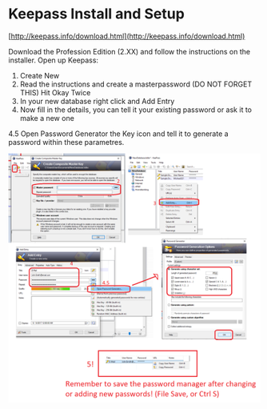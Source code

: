 # Keepass Install and Setup

[http://keepass.info/download.html](http://keepass.info/download.html)

Download the Profession Edition \(2.XX\) and follow the instructions on the installer. Open up Keepass:

1. Create New
2. Read the instructions and create a masterpassword \(DO NOT FORGET THIS\) Hit Okay Twice
3. In your new database right click and Add Entry
4. Now fill in the details, you can tell it your existing password or ask it to make a new one 

4.5 Open Password Generator the Key icon and tell it to generate a password within these parametres.

![](/assets/keepass.png)

